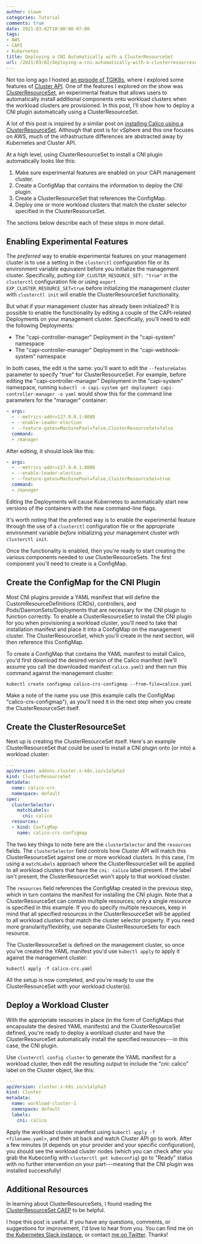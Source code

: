 ```yaml
---
author: slowe
categories: Tutorial
comments: true
date: 2021-03-02T10:00:00-07:00
tags:
- AWS
- CAPI
- Kubernetes
title: Deploying a CNI Automatically with a ClusterResourceSet
url: /2021/03/02/deploying-a-cni-automatically-with-a-clusterresourceset/
---
```


Not too long ago I hosted [an episode of TGIK8s][link-3], where I explored some features of [Cluster API][link-4]. One of the features I explored on the show was [ClusterResourceSet][link-5], an experimental feature that allows users to automatically install additional components onto workload clusters when the workload clusters are provisioned. In this post, I'll show how to deploy a CNI plugin automatically using a ClusterResourceSet.<!--more-->

A lot of this post is inspired by a similar post on [installing Calico using a ClusterResourceSet][link-1]. Although that post is for vSphere and this one focuses on AWS, much of the infrastructure differences are abstracted away by Kubernetes and Cluster API.

At a high level, using ClusterResourceSet to install a CNI plugin automatically looks like this:

1. Make sure experimental features are enabled on your CAPI management cluster.
2. Create a ConfigMap that contains the information to deploy the CNI plugin.
3. Create a ClusterResourceSet that references the ConfigMap.
4. Deploy one or more workload clusters that match the cluster selector specified in the ClusterResourceSet.

The sections below describe each of these steps in more detail.

## Enabling Experimental Features

The _preferred_ way to enable experimental features on your management cluster is to use a setting in the `clusterctl` configuration file or its environment variable equivalent before you initialize the management cluster. Specifically, putting `EXP_CLUSTER_RESOURCE_SET: "true"` in the `clusterctl` configuration file or using `export EXP_CLUSTER_RESOURCE_SET=true` before initializing the management cluster with `clusterctl init` will enable the ClusterResourceSet functionality.

But what if your management cluster has already been initialized? It is possible to enable the functionality by editing a couple of the CAPI-related Deployments on your management cluster. Specifically, you'll need to edit the following Deployments:

* The "capi-controller-manager" Deployment in the "capi-system" namespace
* The "capi-controller-manager" Deployment in the "capi-webhook-system" namespace

In both cases, the edit is the same: you'll want to edit the `--featureGates` parameter to specify "true" for ClusterResourceSet. For example, before editing the "capi-controller-manager" Deployment in the "capi-system" namespace, running `kubectl -n capi-system get deployment capi-controller-manager -o yaml` would show this for the command line parameters for the "manager" container:

```yaml
- args:
  - --metrics-addr=127.0.0.1:8080
  - --enable-leader-election
  - --feature-gates=MachinePool=false,ClusterResourceSet=false
  command:
  - /manager
```

After editing, it should look like this:

```yaml
- args:
  - --metrics-addr=127.0.0.1:8080
  - --enable-leader-election
  - --feature-gates=MachinePool=false,ClusterResourceSet=true
  command:
  - /manager
```

Editing the Deployments will cause Kubernetes to automatically start new versions of the containers with the new command-line flags.

It's worth noting that the preferred way is to enable the experimental feature through the use of a `clusterctl` configuration file or the appropriate environment variable _before_ initializing your management cluster with `clusterctl init`.

Once the functionality is enabled, then you're ready to start creating the various components needed to use ClusterResourceSets. The first component you'll need to create is a ConfigMap.

## Create the ConfigMap for the CNI Plugin

Most CNI plugins provide a YAML manifest that will define the CustomResourceDefinitions (CRDs), controllers, and Pods/DaemonSets/Deployments that are necessary for the CNI plugin to function correctly. To enable a ClusterResourceSet to install the CNI plugin for you when provisioning a workload cluster, you'll need to take that installation manifest and place it into a ConfigMap on the management cluster. The ClusterResourceSet, which you'll create in the next section, will then reference this ConfigMap.

To create a ConfigMap that contains the YAML manifest to install Calico, you'd first download the desired version of the Calico manifest (we'll assume you call the downloaded manifest `calico.yaml`) and then run this command against the management cluster:

```shell
kubectl create configmap calico-crs-configmap --from-file=calico.yaml
```

Make a note of the name you use (this example calls the ConfigMap "calico-crs-configmap"), as you'll need it in the next step when you create the ClusterResourceSet itself.

## Create the ClusterResourceSet

Next up is creating the ClusterResourceSet itself. Here's an example ClusterResourceSet that could be used to install a CNI plugin onto (or into) a workload cluster:

```yaml
---
apiVersion: addons.cluster.x-k8s.io/v1alpha3
kind: ClusterResourceSet
metadata:
  name: calico-crs
  namespace: default
spec:
  clusterSelector:
    matchLabels:
      cni: calico 
  resources:
  - kind: ConfigMap
    name: calico-crs-configmap
```

The two key things to note here are the `clusterSelector` and the `resources` fields. The `clusterSelector` field controls how Cluster API will match this ClusterResourceSet against one or more workload clusters. In this case, I'm using a `matchLabels` approach where the ClusterResourceSet will be applied to all workload clusters that have the `cni: calico` label present. If the label isn't present, the ClusterResourceSet won't apply to that workload cluster.

The `resources` field references the ConfigMap created in the previous step, which in turn contains the manifest for installing the CNI plugin. Note that a ClusterResourceSet can contain multiple resources; only a single resource is specified in this example. If you do specify multiple resources, keep in mind that all specified resources in the ClusterResourceSet will be applied to all workload clusters that match the cluster selector property. If you need more granularity/flexiblity, use separate ClusterResourceSets for each resource.

The ClusterResourceSet is defined on the management cluster, so once you've created the YAML manifest you'd use `kubectl apply` to apply it against the management cluster:

```shell
kubectl apply -f calico-crs.yaml
```

All the setup is now completed, and you're ready to use the ClusterResourceSet with your workload cluster(s).

## Deploy a Workload Cluster

With the appropriate resources in place (in the form of ConfigMaps that encapsulate the desired YAML manifests) and the ClusterResourceSet defined, you're ready to deploy a workload cluster and have the ClusterResourceSet automatically install the specified resources---in this case, the CNI plugin.

Use `clusterctl config cluster` to generate the YAML manifest for a workload cluster, then edit the resulting output to include the "cni: calico" label on the Cluster object, like this:

```yaml
---
apiVersion: cluster.x-k8s.io/v1alpha3
kind: Cluster
metadata:
  name: workload-cluster-1
  namespace: default
  labels:
    cni: calico
```

Apply the workload cluster manifest using `kubectl apply -f <filename.yaml>`, and then sit back and watch Cluster API go to work. After a few minutes (it depends on your provider and your specific configuration), you should see the workload cluster nodes (which you can check after you grab the Kubeconfig with `clusterctl get kubeconfig`) go to "Ready" status with no further intervention on your part---meaning that the CNI plugin was installed successfully!

## Additional Resources

In learning about ClusterResourceSets, I found reading the [ClusterResourceSet CAEP][link-2] to be helpful.

I hope this post is useful. If you have any questions, comments, or suggestions for improvement, I'd love to hear from you. You can find me on [the Kubernetes Slack instance][link-6], or contact [me on Twitter][link-7]. Thanks!

[link-1]: https://samperrin.com/posts/cluster-api-vsphere-using-clusterresourceset-to-install-calico-cni/
[link-2]: https://github.com/kubernetes-sigs/cluster-api/blob/master/docs/proposals/20200220-cluster-resource-set.md
[link-3]: https://tgik.io/143
[link-4]: https://cluster-api.sigs.k8s.io
[link-5]: https://cluster-api.sigs.k8s.io/tasks/experimental-features/cluster-resource-set.html
[link-6]: https://kubernetes.slack.com
[link-7]: https://twitter.com/scott_lowe
